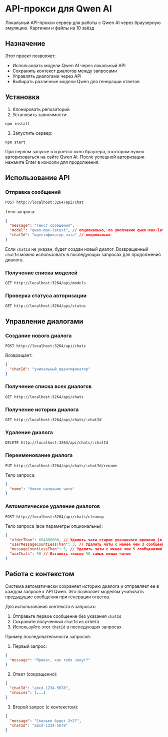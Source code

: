 # API-прокси для Qwen AI

Локальный API-прокси сервер для работы с Qwen AI через браузерную эмуляцию.
Картинки и файлы на 10 звёзд
## Назначение

Этот проект позволяет:

- Использовать модели Qwen AI через локальный API
- Сохранять контекст диалогов между запросами
- Управлять диалогами через API
- Выбирать различные модели Qwen для генерации ответов

## Установка

1. Клонировать репозиторий
2. Установить зависимости:

```
npm install
```

3. Запустить сервер:

```
npm start
```

При первом запуске откроется окно браузера, в котором нужно авторизоваться на сайте Qwen AI. После успешной авторизации нажмите Enter в консоли для продолжения.

## Использование API

### Отправка сообщений

```
POST http://localhost:3264/api/chat
```

Тело запроса:

```json
{
  "message": "Текст сообщения",
  "model": "qwen-max-latest", // опционально, по умолчанию qwen-max-latest
  "chatId": "идентификатор_чата" // опционально
}
```

Если `chatId` не указан, будет создан новый диалог. Возвращенный `chatId` можно использовать в последующих запросах для продолжения диалога.

### Получение списка моделей

```
GET http://localhost:3264/api/models
```

### Проверка статуса авторизации

```
GET http://localhost:3264/api/status
```

## Управление диалогами

### Создание нового диалога

```
POST http://localhost:3264/api/chats
```

Возвращает:

```json
{
  "chatId": "уникальный_идентификатор"
}
```

### Получение списка всех диалогов

```
GET http://localhost:3264/api/chats
```

### Получение истории диалога

```
GET http://localhost:3264/api/chats/:chatId
```

### Удаление диалога

```
DELETE http://localhost:3264/api/chats/:chatId
```

### Переименование диалога

```
PUT http://localhost:3264/api/chats/:chatId/rename
```

Тело запроса:

```json
{
  "name": "Новое название чата"
}
```

### Автоматическое удаление диалогов

```
POST http://localhost:3264/api/chats/cleanup
```

Тело запроса (все параметры опциональны):

```json
{
  "olderThan": 604800000, // Удалить чаты старше указанного времени (в мс), например 7 дней
  "userMessageCountLessThan": 3, // Удалить чаты с менее чем 3 сообщениями от пользователя
  "messageCountLessThan": 5, // Удалить чаты с менее чем 5 сообщениями всего
  "maxChats": 50 // Оставить только 50 самых новых чатов
}
```

## Работа с контекстом

Система автоматически сохраняет историю диалога и отправляет ее в каждом запросе к API Qwen. Это позволяет моделям учитывать предыдущие сообщения при генерации ответов.

Для использования контекста в запросах:

1. Отправьте первое сообщение без указания `chatId`
2. Сохраните полученный `chatId` из ответа
3. Используйте этот `chatId` в последующих запросах

Пример последовательности запросов:

1. Первый запрос:

```json
{
  "message": "Привет, как тебя зовут?"
}
```

2. Ответ (сокращенно):

```json
{
  "chatId": "abcd-1234-5678",
  "choices": [...]
}
```

3. Второй запрос (с контекстом):

```json
{
  "message": "Сколько будет 2+2?",
  "chatId": "abcd-1234-5678"
}
```
